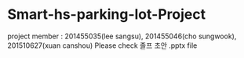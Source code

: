 # Smart-hs-parking-lot-Project
 project member : 201455035(lee sangsu), 201455046(cho sungwook), 201510627(xuan canshou)
 Please check 졸프 초안 .pptx file

